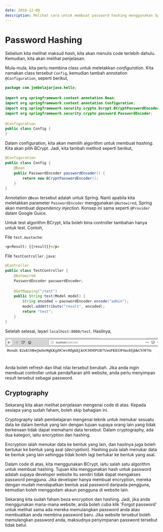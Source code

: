 ```yaml
---
date: 2018-12-08
description: Melihat cara untuk membuat password hashing menggunakan Spring Security dengan Spring Boot.
---
```


# Password Hashing

Sebelum kita melihat maksud *hash*, kita akan menulis code terlebih dahulu.
Kemudian, kita akan melihat penjelasan.

Mula-mula, kita perlu membina class untuk meletakkan *configuration*. Kita
namakan class tersebut `Config`, kemudian tambah annotation `@Configuration`,
seperti berikut,

```java
package com.jombelajarjava.hello;

import org.springframework.context.annotation.Bean;
import org.springframework.context.annotation.Configuration;
import org.springframework.security.crypto.bcrypt.BCryptPasswordEncoder;
import org.springframework.security.crypto.password.PasswordEncoder;

@Configuration
public class Config {
}
```

Dalam configuration, kita akan memilih algorithm untuk membuat *hashing*. Kita
akan pilih BCrypt. Jadi, kita tambah method seperti berikut,

```java
@Configuration
public class Config {
    @Bean
    public PasswordEncoder passwordEncoder() {
        return new BCryptPasswordEncoder();
    }
}
```

Annotation `@Bean` tersebut adalah untuk Spring. Nanti apabila kita meletakkan
parameter `PasswordEncoder` menggunakan `@Autowired`, Spring akan membuat
*dependency injection*. Konsep ini sama seperti `@Provider` dalam Google Guice.

Untuk test algorithm BCrypt, kita boleh bina controller tambahan hanya untuk
test. Contoh,

File `test.mustache`:

```html
<p>Result: {{result}}</p>
```

File `TestController.java`:

```java
@Controller
public class TestController {
    @Autowired
    PasswordEncoder passwordEncoder;

    @GetMapping("/test")
    public String test(Model model) {
        String encoded = passwordEncoder.encode("admin");
        model.addAttribute("result", encoded);
        return "test";
    }
}
```

Setelah selesai, layari `localhost:8080/test`. Hasilnya,

![Gambar result hash](img/hashed.png)

Anda boleh refresh dan lihat nilai tersebut berubah. Jika anda ingin membuat
controller untuk pendaftaran ahli website, anda perlu menyimpan result tersebut
sebagai password.

## Cryptography

Sekarang kita akan melihat penjelasan mengenai code di atas. Kepada sesiapa yang
sudah faham, boleh skip bahagian ini.

Cryptography ialah pembelajaran mengenai teknik untuk menukar sesuatu data ke
dalam bentuk yang lain dengan tujuan supaya orang lain yang tidak berkenaan
tidak dapat memahami data tersebut. Dalam cryptography, ada dua kategori,
iaitu encryption dan hashing.

Encryption ialah menukar data ke bentuk yang lain, dan hasilnya juga boleh
bertukar ke bentuk yang asal (*decryption*). Hashing pula ialah menukar data ke
bentuk yang lain sehingga tidak boleh lagi bertukar ke bentuk yang asal.

Dalam code di atas, kita menggunakan BCrypt, iaitu salah satu algorithm untuk
membuat hashing. Tujuan kita menggunakan hash untuk password adalah supaya
developer website itu sendiri tidak dapat mengakses password pengguna. Jika
developer hanya membuat encryption, mereka dengan mudah mendapatkan bentuk asal
password daripada pengguna, kemudian boleh menggodam akaun pengguna di website
lain.

Sekarang kita sudah faham beza encryption dan hashing. Jadi, jika anda
menggunakan mana-mana website, anda boleh cuba klik 'Forgot password' untuk
melihat sama ada mereka memulangkan password anda atau membuatkan anda membina
password baru. Jika website tersebut boleh memulangkan password anda, maksudnya
penyimpanan password tersebut tidak betul.
